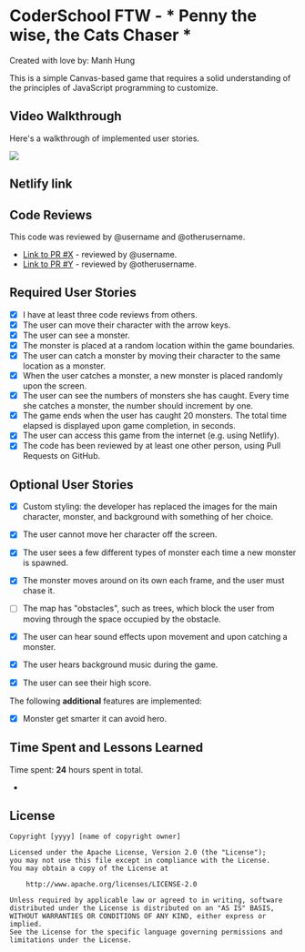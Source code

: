 # CoderSchool FTW - * Penny the wise, the Cats Chaser *

Created with love by: Manh Hung
  
This is a simple Canvas-based game that requires a solid understanding of the principles of JavaScript programming to customize. 

## Video Walkthrough

Here's a walkthrough of implemented user stories.

![](http://g.recordit.co/cURdPMSHT2.gif)

## Netlify link



## Code Reviews

This code was reviewed by @username and @otherusername. 

* [Link to PR #X](#) - reviewed by @username.
* [Link to PR #Y](#) - reviewed by @otherusername.   


## Required User Stories
- [x] I have at least three code reviews from others.
- [x] The user can move their character with the arrow keys. 
- [x] The user can see a monster.
- [x] The monster is placed at a random location within the game boundaries.
- [x] The user can catch a monster by moving their character to the same location as a monster.
- [x] When the user catches a monster, a new monster is placed randomly upon the screen.
- [x] The user can see the numbers of monsters she has caught. Every time she catches a monster, the number should increment by one.
- [x] The game ends when the user has caught 20 monsters. The total time elapsed is displayed upon game completion, in seconds.
- [x] The user can access this game from the internet (e.g. using Netlify).
- [x] The code has been reviewed by at least one other person, using Pull Requests on GitHub.

## Optional User Stories

- [x] Custom styling: the developer has replaced the images for the main character, monster, and background with something of her choice.  
- [x] The user cannot move her character off the screen. 
- [x] The user sees a few different types of monster each time a new monster is spawned. 
- [x] The monster moves around on its own each frame, and the user must chase it. 
- [ ] The map has "obstacles", such as trees, which block the user from moving through the space occupied by the obstacle. 
- [x] The user can hear sound effects upon movement and upon catching a monster. 
- [x] The user hears background music during the game. 
- [x] The user can see their high score. 


The following **additional** features are implemented:

- [x] Monster get smarter it can avoid hero.


## Time Spent and Lessons Learned

Time spent: **24** hours spent in total.

* 

## License

    Copyright [yyyy] [name of copyright owner]

    Licensed under the Apache License, Version 2.0 (the "License");
    you may not use this file except in compliance with the License.
    You may obtain a copy of the License at

        http://www.apache.org/licenses/LICENSE-2.0

    Unless required by applicable law or agreed to in writing, software
    distributed under the License is distributed on an "AS IS" BASIS,
    WITHOUT WARRANTIES OR CONDITIONS OF ANY KIND, either express or implied.
    See the License for the specific language governing permissions and
    limitations under the License.